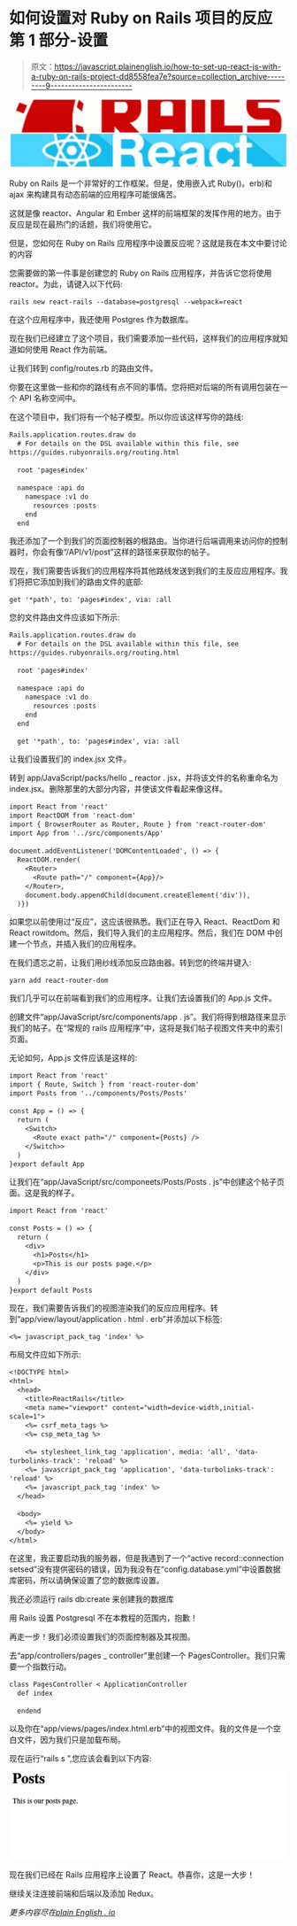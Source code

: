 # 如何设置对 Ruby on Rails 项目的反应第 1 部分-设置

> 原文：<https://javascript.plainenglish.io/how-to-set-up-react-js-with-a-ruby-on-rails-project-dd8558fea7e?source=collection_archive---------9----------------------->

![](img/cca83361a40223242ca54ebdf8ece9fb.png)

Ruby on Rails 是一个非常好的工作框架。但是，使用嵌入式 Ruby()。erb)和 ajax 来构建具有动态前端的应用程序可能很痛苦。

这就是像 reactor、Angular 和 Ember 这样的前端框架的发挥作用的地方。由于反应是现在最热门的话题，我们将使用它。

但是，您如何在 Ruby on Rails 应用程序中设置反应呢？这就是我在本文中要讨论的内容

您需要做的第一件事是创建您的 Ruby on Rails 应用程序，并告诉它您将使用 reactor。为此，请键入以下代码:

```
rails new react-rails --database=postgresql --webpack=react
```

在这个应用程序中，我还使用 Postgres 作为数据库。

现在我们已经建立了这个项目，我们需要添加一些代码，这样我们的应用程序就知道如何使用 React 作为前端。

让我们转到 config/routes.rb 的路由文件。

你要在这里做一些和你的路线有点不同的事情。您将把对后端的所有调用包装在一个 API 名称空间中。

在这个项目中，我们将有一个帖子模型。所以你应该这样写你的路线:

```
Rails.application.routes.draw do
  # For details on the DSL available within this file, see https://guides.rubyonrails.org/routing.html

  root 'pages#index'

  namespace :api do
    namespace :v1 do
      resources :posts
    end
  end
```

我还添加了一个到我们的页面控制器的根路由。当你进行后端调用来访问你的控制器时，你会有像“/API/v1/post”这样的路径来获取你的帖子。

现在，我们需要告诉我们的应用程序将其他路线发送到我们的主反应应用程序。我们将把它添加到我们的路由文件的底部:

```
get '*path', to: 'pages#index', via: :all
```

您的文件路由文件应该如下所示:

```
Rails.application.routes.draw do
  # For details on the DSL available within this file, see https://guides.rubyonrails.org/routing.html

  root 'pages#index'

  namespace :api do
    namespace :v1 do
      resources :posts
    end
  end

  get '*path', to: 'pages#index', via: :all
```

让我们设置我们的 index.jsx 文件。

转到 app/JavaScript/packs/hello _ reactor . jsx，并将该文件的名称重命名为 index.jsx。删除那里的大部分内容，并使该文件看起来像这样。

```
import React from 'react'
import ReactDOM from 'react-dom'
import { BrowserRouter as Router, Route } from 'react-router-dom'
import App from '../src/components/App'

document.addEventListener('DOMContentLoaded', () => {
  ReactDOM.render(
    <Router>
      <Route path="/" component={App}/>
    </Router>,
    document.body.appendChild(document.createElement('div')),
  )})
```

如果您以前使用过“反应”，这应该很熟悉。我们正在导入 React、ReactDom 和 React rowitdom。然后，我们导入我们的主应用程序。然后，我们在 DOM 中创建一个节点，并插入我们的应用程序。

在我们遗忘之前，让我们用纱线添加反应路由器。转到您的终端并键入:

```
yarn add react-router-dom
```

我们几乎可以在前端看到我们的应用程序。让我们去设置我们的 App.js 文件。

创建文件“app/JavaScript/src/components/app . js”。我们将得到根路径来显示我们的帖子。在“常规的 rails 应用程序”中，这将是我们帖子视图文件夹中的索引页面。

无论如何，App.js 文件应该是这样的:

```
import React from 'react'
import { Route, Switch } from 'react-router-dom'
import Posts from '../components/Posts/Posts'

const App = () => {
  return (
    <Switch>
      <Route exact path="/" component={Posts} />
    </Switch>>
  )
}export default App
```

让我们在“app/JavaScript/src/componeets/Posts/Posts . js”中创建这个帖子页面。这是我的样子。

```
import React from 'react'

const Posts = () => {
  return (
    <div>
      <h1>Posts</h1>
      <p>This is our posts page.</p>
    </div>
  )
}export default Posts
```

现在，我们需要告诉我们的视图渲染我们的反应应用程序。转到“app/view/layout/application . html . erb”并添加以下标签:

```
<%= javascript_pack_tag 'index' %>
```

布局文件应如下所示:

```
<!DOCTYPE html>
<html>
  <head>
    <title>ReactRails</title>
    <meta name="viewport" content="width=device-width,initial-scale=1">
    <%= csrf_meta_tags %>
    <%= csp_meta_tag %>

    <%= stylesheet_link_tag 'application', media: 'all', 'data-turbolinks-track': 'reload' %>
    <%= javascript_pack_tag 'application', 'data-turbolinks-track': 'reload' %>
    <%= javascript_pack_tag 'index' %>
  </head>

  <body>
    <%= yield %>
  </body>
</html>
```

在这里，我正要启动我的服务器，但是我遇到了一个“active record::connection setsed”没有提供密码的错误，因为我没有在“config.database.yml”中设置数据库密码，所以请确保设置了您的数据库设置。

我还必须运行 rails db:create 来创建我的数据库

用 Rails 设置 Postgresql 不在本教程的范围内，抱歉！

再走一步！我们必须设置我们的页面控制器及其视图。

去“app/controllers/pages _ controller”里创建一个 PagesController。我们只需要一个指数行动。

```
class PagesController < ApplicationController
  def index

  endend
```

以及你在“app/views/pages/index.html.erb”中的视图文件。我的文件是一个空白文件，因为我们只是加载布局。

现在运行“rails s ”,您应该会看到以下内容:

![](img/7c7d920207cc66dbd148e13901810341.png)

现在我们已经在 Rails 应用程序上设置了 React。恭喜你，这是一大步！

继续关注连接前端和后端以及添加 Redux。

*更多内容尽在*[*plain English . io*](http://plainenglish.io/)